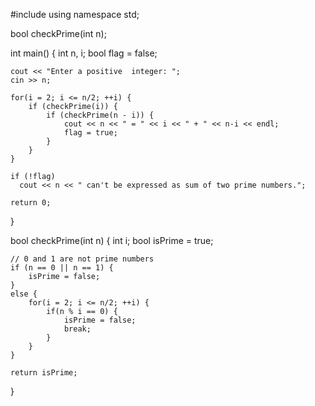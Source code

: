 
#include <iostream>
using namespace std;

bool checkPrime(int n);

int main() {
    int n, i;
    bool flag = false;

    cout << "Enter a positive  integer: ";
    cin >> n;

    for(i = 2; i <= n/2; ++i) {
        if (checkPrime(i)) {
            if (checkPrime(n - i)) {
                cout << n << " = " << i << " + " << n-i << endl;
                flag = true;
            }
        }
    }

    if (!flag)
      cout << n << " can't be expressed as sum of two prime numbers.";

    return 0;
}


bool checkPrime(int n)
{
    int i;
    bool isPrime = true;

    // 0 and 1 are not prime numbers
    if (n == 0 || n == 1) {
        isPrime = false;
    }
    else {
        for(i = 2; i <= n/2; ++i) {
            if(n % i == 0) {
                isPrime = false;
                break;
            }
        }
    }

    return isPrime;
}
